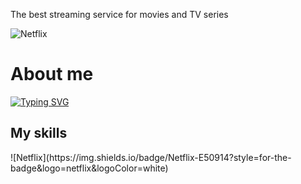 <p>The best streaming service for movies and TV series</p>
<img src="https://sun9-80.userapi.com/impg/2lJH9kMPeuLjD5qFA0Y4B6O02eYNwZRVGKOjiQ/5n63RvdwEck.jpg?size=2560x365&quality=96&sign=f8365ad6d53add95c84aaca95678e8bf&type=album" alt="Netflix">
<h1>About me</h1>
<a href="https://git.io/typing-svg"><img src="https://readme-typing-svg.herokuapp.com?font=Fira+Code&pause=1000&random=false&width=435&lines=Python%2FC%23+Software+engineer" alt="Typing SVG" /></a>
<h2>My skills</h2>
![Netflix](https://img.shields.io/badge/Netflix-E50914?style=for-the-badge&logo=netflix&logoColor=white)
